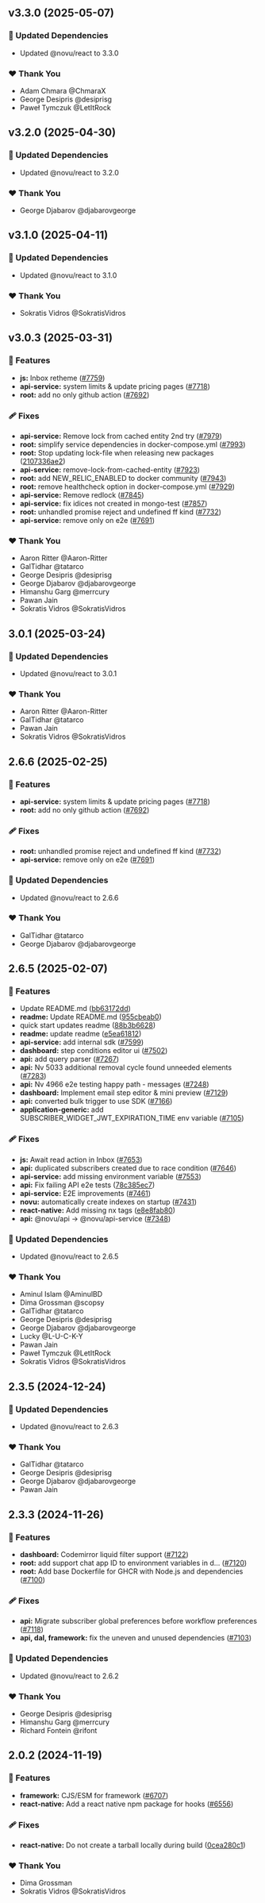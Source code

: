 ## v3.3.0 (2025-05-07)

### 🧱 Updated Dependencies

- Updated @novu/react to 3.3.0

### ❤️ Thank You

- Adam Chmara @ChmaraX
- George Desipris @desiprisg
- Paweł Tymczuk @LetItRock

## v3.2.0 (2025-04-30)

### 🧱 Updated Dependencies

- Updated @novu/react to 3.2.0

### ❤️ Thank You

- George Djabarov @djabarovgeorge

## v3.1.0 (2025-04-11)

### 🧱 Updated Dependencies

- Updated @novu/react to 3.1.0

### ❤️ Thank You

- Sokratis Vidros @SokratisVidros

## v3.0.3 (2025-03-31)

### 🚀 Features

- **js:** Inbox retheme ([#7759](https://github.com/novuhq/novu/pull/7759))
- **api-service:** system limits & update pricing pages ([#7718](https://github.com/novuhq/novu/pull/7718))
- **root:** add no only github action ([#7692](https://github.com/novuhq/novu/pull/7692))

### 🩹 Fixes

- **api-service:** Remove lock from cached entity 2nd try ([#7979](https://github.com/novuhq/novu/pull/7979))
- **root:** simplify service dependencies in docker-compose.yml ([#7993](https://github.com/novuhq/novu/pull/7993))
- **root:** Stop updating lock-file when releasing new packages ([2107336ae2](https://github.com/novuhq/novu/commit/2107336ae2))
- **api-service:** remove-lock-from-cached-entity ([#7923](https://github.com/novuhq/novu/pull/7923))
- **root:** add NEW_RELIC_ENABLED to docker community ([#7943](https://github.com/novuhq/novu/pull/7943))
- **root:** remove healthcheck option in docker-compose.yml ([#7929](https://github.com/novuhq/novu/pull/7929))
- **api-service:** Remove redlock ([#7845](https://github.com/novuhq/novu/pull/7845))
- **api-service:** fix idices not created in mongo-test ([#7857](https://github.com/novuhq/novu/pull/7857))
- **root:** unhandled promise reject and undefined ff kind ([#7732](https://github.com/novuhq/novu/pull/7732))
- **api-service:** remove only on e2e ([#7691](https://github.com/novuhq/novu/pull/7691))

### ❤️ Thank You

- Aaron Ritter @Aaron-Ritter
- GalTidhar @tatarco
- George Desipris @desiprisg
- George Djabarov @djabarovgeorge
- Himanshu Garg @merrcury
- Pawan Jain
- Sokratis Vidros @SokratisVidros

## 3.0.1 (2025-03-24)

### 🧱 Updated Dependencies

- Updated @novu/react to 3.0.1

### ❤️ Thank You

- Aaron Ritter @Aaron-Ritter
- GalTidhar @tatarco
- Pawan Jain
- Sokratis Vidros @SokratisVidros

## 2.6.6 (2025-02-25)

### 🚀 Features

- **api-service:** system limits & update pricing pages ([#7718](https://github.com/novuhq/novu/pull/7718))
- **root:** add no only github action ([#7692](https://github.com/novuhq/novu/pull/7692))

### 🩹 Fixes

- **root:** unhandled promise reject and undefined ff kind ([#7732](https://github.com/novuhq/novu/pull/7732))
- **api-service:** remove only on e2e ([#7691](https://github.com/novuhq/novu/pull/7691))

### 🧱 Updated Dependencies

- Updated @novu/react to 2.6.6

### ❤️ Thank You

- GalTidhar @tatarco
- George Djabarov @djabarovgeorge

## 2.6.5 (2025-02-07)

### 🚀 Features

- Update README.md ([bb63172dd](https://github.com/novuhq/novu/commit/bb63172dd))
- **readme:** Update README.md ([955cbeab0](https://github.com/novuhq/novu/commit/955cbeab0))
- quick start updates readme ([88b3b6628](https://github.com/novuhq/novu/commit/88b3b6628))
- **readme:** update readme ([e5ea61812](https://github.com/novuhq/novu/commit/e5ea61812))
- **api-service:** add internal sdk ([#7599](https://github.com/novuhq/novu/pull/7599))
- **dashboard:** step conditions editor ui ([#7502](https://github.com/novuhq/novu/pull/7502))
- **api:** add query parser ([#7267](https://github.com/novuhq/novu/pull/7267))
- **api:** Nv 5033 additional removal cycle found unneeded elements ([#7283](https://github.com/novuhq/novu/pull/7283))
- **api:** Nv 4966 e2e testing happy path - messages ([#7248](https://github.com/novuhq/novu/pull/7248))
- **dashboard:** Implement email step editor & mini preview ([#7129](https://github.com/novuhq/novu/pull/7129))
- **api:** converted bulk trigger to use SDK ([#7166](https://github.com/novuhq/novu/pull/7166))
- **application-generic:** add SUBSCRIBER_WIDGET_JWT_EXPIRATION_TIME env variable ([#7105](https://github.com/novuhq/novu/pull/7105))

### 🩹 Fixes

- **js:** Await read action in Inbox ([#7653](https://github.com/novuhq/novu/pull/7653))
- **api:** duplicated subscribers created due to race condition ([#7646](https://github.com/novuhq/novu/pull/7646))
- **api-service:** add missing environment variable ([#7553](https://github.com/novuhq/novu/pull/7553))
- **api:** Fix failing API e2e tests ([78c385ec7](https://github.com/novuhq/novu/commit/78c385ec7))
- **api-service:** E2E improvements ([#7461](https://github.com/novuhq/novu/pull/7461))
- **novu:** automatically create indexes on startup ([#7431](https://github.com/novuhq/novu/pull/7431))
- **react-native:** Add missing nx tags ([e8e8fab80](https://github.com/novuhq/novu/commit/e8e8fab80))
- **api:** @novu/api -> @novu/api-service ([#7348](https://github.com/novuhq/novu/pull/7348))

### 🧱 Updated Dependencies

- Updated @novu/react to 2.6.5

### ❤️ Thank You

- Aminul Islam @AminulBD
- Dima Grossman @scopsy
- GalTidhar @tatarco
- George Desipris @desiprisg
- George Djabarov @djabarovgeorge
- Lucky @L-U-C-K-Y
- Pawan Jain
- Paweł Tymczuk @LetItRock
- Sokratis Vidros @SokratisVidros

## 2.3.5 (2024-12-24)

### 🧱 Updated Dependencies

- Updated @novu/react to 2.6.3

### ❤️ Thank You

- GalTidhar @tatarco
- George Desipris @desiprisg
- George Djabarov @djabarovgeorge
- Pawan Jain

## 2.3.3 (2024-11-26)

### 🚀 Features

- **dashboard:** Codemirror liquid filter support ([#7122](https://github.com/novuhq/novu/pull/7122))
- **root:** add support chat app ID to environment variables in d… ([#7120](https://github.com/novuhq/novu/pull/7120))
- **root:** Add base Dockerfile for GHCR with Node.js and dependencies ([#7100](https://github.com/novuhq/novu/pull/7100))

### 🩹 Fixes

- **api:** Migrate subscriber global preferences before workflow preferences ([#7118](https://github.com/novuhq/novu/pull/7118))
- **api, dal, framework:** fix the uneven and unused dependencies ([#7103](https://github.com/novuhq/novu/pull/7103))

### 🧱 Updated Dependencies

- Updated @novu/react to 2.6.2

### ❤️ Thank You

- George Desipris @desiprisg
- Himanshu Garg @merrcury
- Richard Fontein @rifont

## 2.0.2 (2024-11-19)

### 🚀 Features

- **framework:** CJS/ESM for framework ([#6707](https://github.com/novuhq/novu/pull/6707))
- **react-native:** Add a react native npm package for hooks ([#6556](https://github.com/novuhq/novu/pull/6556))

### 🩹 Fixes

- **react-native:** Do not create a tarball locally during build ([0cea280c1](https://github.com/novuhq/novu/commit/0cea280c1))

### ❤️ Thank You

- Dima Grossman
- Sokratis Vidros @SokratisVidros
